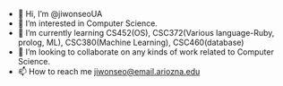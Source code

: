 - 👋 Hi, I’m @jiwonseoUA
- 👀 I’m interested in Computer Science.
- 🌱 I’m currently learning CS452(OS), CSC372(Various language-Ruby, prolog, ML), CSC380(Machine Learning), CSC460(database)
- 💞️ I’m looking to collaborate on any kinds of work related to Computer Science.
- 📫 How to reach me jiwonseo@email.ariozna.edu

<!---
jiwonseoUA/jiwonseoUA is a ✨ special ✨ repository because its `README.md` (this file) appears on your GitHub profile.
You can click the Preview link to take a look at your changes.
--->
